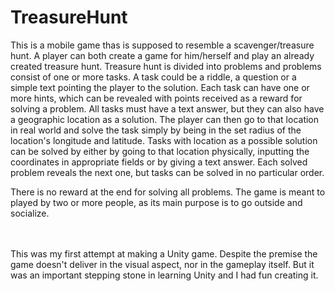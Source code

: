 # TreasureHunt

This is a mobile game thas is supposed to resemble a scavenger/treasure hunt. A player can both create a game for him/herself and play an already created treasure hunt. 
Treasure hunt is divided into problems and problems consist of one or more tasks. A task could be a riddle, a question or a simple text pointing the player to the solution. Each task can have one or more hints, which can be revealed with points received as a reward for solving a problem. All tasks must have a text answer, but they can also have a geographic location as a solution. The player can then go to that location in real world and solve the task simply by being in the set radius of the location's longitude and latitude. Tasks with location as a possible solution can be solved by either by going to that location physically, inputting the coordinates in appropriate fields or by giving a text answer. Each solved problem reveals the next one, but tasks can be solved in no particular order. 

There is no reward at the end for solving all problems. The game is meant to played by two or more people, as its main purpose is to go outside and socialize.

</br></br>
This was my first attempt at making a Unity game. Despite the premise the game doesn't deliver in the visual aspect, nor in the gameplay itself. But it was an important stepping stone in learning Unity and I had fun creating it.
